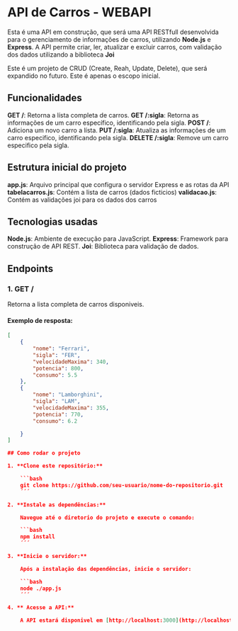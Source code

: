 # API de Carros - WEBAPI

Esta é uma API em construção, que será uma API RESTfull desenvolvida para o gerenciamento de informações de carros, utilizando
**Node.js** e **Express**. A API permite criar, ler, atualizar e excluir carros, com validação dos dados utilizando a 
biblioteca **Joi**

Este é um projeto de CRUD (Create, Reah, Update, Delete), que será expandido no futuro. Este é apenas o escopo inicial.

## Funcionalidades

**GET /**: Retorna a lísta completa de carros.
**GET /:sigla**: Retorna as informações de um carro específico, identificando pela sigla.
**POST /**: Adiciona um novo carro a lísta.
**PUT /:sigla**: Atualiza as informações de um carro especifico,  identificando pela sigla.
**DELETE /:sigla**: Remove um carro especifico pela sigla. 

## Estrutura inicial do projeto

**app.js**: Arquivo principal que configura o servidor Express e as rotas da API
**tabelacarros.js**: Contém a lista de carros (dados ficticios)
**validacao.js**: Contém as validações joi para os dados dos carros

## Tecnologias usadas

**Node.js**: Ambiente de execução para JavaScript.
**Express**: Framework para construção de API REST.
**Joi**: Biblioteca para validação de dados.

## Endpoints

### 1. **GET /**

Retorna a lista completa de carros disponiveis.

#### Exemplo de resposta:

```Json
[
    {
        "nome": "Ferrari",
        "sigla": "FER",
        "velocidadeMaxima": 340,
        "potencia": 800,
        "consumo": 5.5
    },
    {
        "nome": "Lamborghini",
        "sigla": "LAM",
        "velocidadeMaxima": 355,
        "potencia": 770,
        "consumo": 6.2

    }
]

## Como rodar o projeto

1. **Clone este repositório:**

    ```bash
    git clone https://github.com/seu-usuario/nome-do-repositorio.git
    ´´´

2. **Instale as dependências:**

    Navegue até o diretorio do projeto e execute o comando:

    ```bash
    npm install
    ´´´

3. **Inicie o servidor:**

    Após a instalação das dependências, inicie o servidor:

    ```bash
    node ./app.js
    ´´´

4. ** Acesse a API:**

    A API estará disponivel em [http://localhost:3000](http://localhost:3000).0